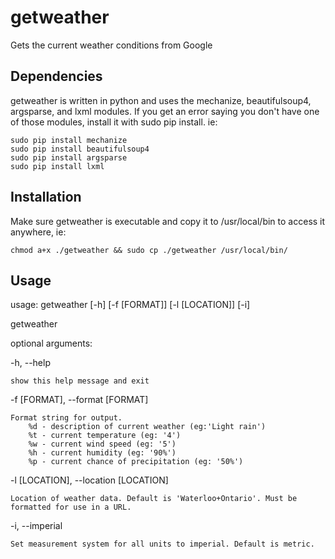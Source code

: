 getweather
==========

Gets the current weather conditions from Google

Dependencies
------------
getweather is written in python and uses the mechanize, beautifulsoup4, argsparse, and lxml modules.
If you get an error saying you don't have one of those modules, install it with sudo pip install. ie:

	sudo pip install mechanize
	sudo pip install beautifulsoup4
	sudo pip install argsparse
	sudo pip install lxml

Installation
------------
Make sure getweather is executable and copy it to /usr/local/bin to access it anywhere, ie:
	
	chmod a+x ./getweather && sudo cp ./getweather /usr/local/bin/

Usage
-----
usage: getweather [-h] [-f [FORMAT]] [-l [LOCATION]] [-i]

getweather

optional arguments:

  -h, --help
  
  	show this help message and exit
  
  -f [FORMAT], --format [FORMAT]
  	
  	Format string for output.
        %d - description of current weather (eg:'Light rain')
        %t - current temperature (eg: '4')
        %w - current wind speed (eg: '5')
        %h - current humidity (eg: '90%')
        %p - current chance of precipitation (eg: '50%')
                            
  -l [LOCATION], --location [LOCATION]
  	
  	Location of weather data. Default is 'Waterloo+Ontario'. Must be formatted for use in a URL.
  	
  -i, --imperial
  
  	Set measurement system for all units to imperial. Default is metric.
